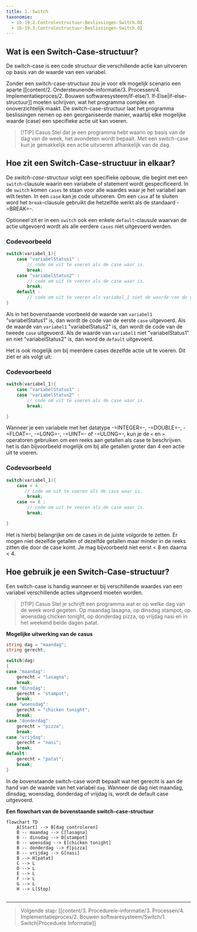 ```yaml
---
title: 1. Switch
taxonomie:
  - ib-19.2.Controlestructuur-Beslissingen-Switch.OI
  - ib-19.3.Controlestructuur-Beslissingen-Switch.OI
---
```


## Wat is een Switch-Case-structuur?
De switch-case is een code structuur die verschillende actie kan uitvoeren op basis van de waarde van een variabel.

Zonder een switch-case-structuur zou je voor elk mogelijk scenario een aparte [[content/2. Ondersteunende-informatie/3. Processen/4. Implementatieproces/2. Bouwen softwaresysteem/If-else/1. If-Else|if-else-structuur]] moeten schrijven, wat het programma complex en onoverzichtelijk maakt. De switch-case-structuur laat het programma beslissingen nemen op een georganiseerde manier, waarbij elke mogelijke waarde (case) een specifieke actie uit kan voeren.


> [!TIP] Casus
> Stel dat je een programma hebt waarin op basis van de dag van de week, het avondeten wordt bepaalt. Met een switch-case kun je gemakkelijk een actie uitvoeren afhankelijk van de dag.

## Hoe zit een Switch-Case-structuur in elkaar?
De *switch-case*-structuur volgt een specifieke opbouw, die begint met een `switch`-clausule waarin een variabele of statement wordt gespecificeerd. In de `switch` komen `cases` te staan voor alle waardes waar je het variabel aan wilt testen. In een `case` kan je code uitvoeren. Om een `case` af te sluiten word het `break`-clausule gebruikt die hetzelfde werkt als de standaard -=BREAK=-. 

Optioneel zit er in een `switch` ook een enkele `default`-clausule waarvan de actie uitgevoerd wordt als alle eerdere `cases` niet uitgevoerd werden.

### Codevoorbeeld
```C#
switch(variabel_1){
	case "variabelStatus1" :
	    // code om uit te voeren als de case waar is.
	    break;
	case "variabelStatus2" :
	    // code om uit te voeren als de case waar is.
		break;
	default :
		// code om uit te voeren als variabel_1 niet de waarde van de cases bevat.
}
```

Als in het bovenstaande voorbeeld de waarde van `variabel1` "variabelStatus1" is, dan wordt de code van de eerste `case` uitgevoerd. 
Als de waarde van `variabel1`  "variabelStatus2" is, dan wordt de code van de tweede `case` uitgevoerd. 
Als de waarde van `variabel1` niet "variabelStatus1" en niet "variabelStatus2" is, dan word de `default` uitgevoerd.

Het is ook mogelijk om bij meerdere cases dezelfde actie uit te voeren. Dit ziet er als volgt uit:
### Codevoorbeeld
```C#
switch(variabel_1){
	case "variabelStatus1" :
	case "variabelStatus2" :
	    // code om uit te voeren als de case waar is.
	    break;

}
```

Wanneer je een variabele met het datatype -=INTEGER=-, -=DOUBLE=-, -=FLOAT=-, -=LONG=-, -=UINT=- of -=ULONG=-, kun je de `<` en `>` operatoren gebruiken om een reeks aan getallen als case te beschrijven. het is dan bijvoorbeeld mogelijk om bij alle getallen groter dan 4 een actie uit te voeren.
### Codevoorbeeld
```C#
switch(variabel_1){
	case < 4 :
	   // code om uit te voeren als de case waar is.
	    break;
	case <= 8 :
	    // code om uit te voeren als de case waar is.
	    break;

}
```

Het is hierbij belangrijke om de cases in de juiste volgorde te zetten. Er mogen niet dezelfde getallen of dezelfde getallen maar minder in de reeks zitten die door de case komt. Je mag bijvoorbeeld niet eerst < 8 en daarna < 4.
## Hoe gebruik je een Switch-Case-structuur?
Een switch-case is handig wanneer er bij verschillende waardes van een variabel verschillende acties uitgevoerd moeten worden. 


> [!TIP] Casus
> Stel je schrijft een programma wat er op welke dag van de week word gegeten. Op maandag lasagna, op dinsdag stampot, op woensdag chicken tonight, op donderdag pizza, op vrijdag nasi en in het weekend beide dagen patat.

**Mogelijke uitwerking van de casus**
```C#
string dag = "maandag";
string gerecht;

switch(dag)
{
case "maandag":
	gerecht = "lasagna";
	break;
case "dinsdag":
	gerecht = "stampot";
	break;
case "woensdag":
	gerecht = "chicken tonight";
	break;
case "donderdag":
	gerecht = "pizza";
	break;
case "vrijdag":
	gerecht = "nasi";
	break;
default:
	gerecht = "patat";
	break;
}
```

In de bovenstaande switch-case wordt bepaalt wat het gerecht is aan de hand van de waarde van het variabel `dag`. Wanneer de dag niet maandag, dinsdag, woensdag, donderdag of vrijdag is, wordt de default case uitgevoerd.

**Een flowchart van de bovenstaande switch-case-structuur**
```mermaid
flowchart TD
    A[Start] --> B[dag controleren]
    B -- maandag --> C[lasagna]
    B -- dinsdag --> D[stampot]
    B -- woensdag --> E[chicken tonight]
    B -- donderdag --> F[pizza]
    B -- vrijdag --> G[nasi]
    B --> H[patat]
    C --> L
    D --> L
    E --> L
    F --> L
    G --> L
    H --> L[Stop]
    
```

---

> Volgende stap: [[content/3. Procedurele-informatie/3. Processen/4. Implementatieproces/2. Bouwen softwaresysteem/Switch/1. Switch|Proceduele Informatie]]